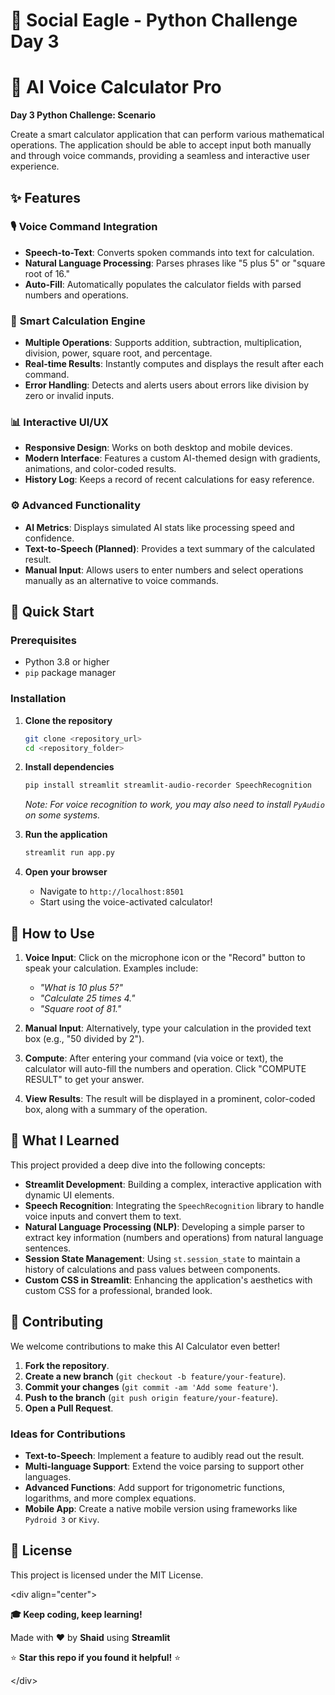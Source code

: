 # 🦅 Social Eagle - Python Challenge Day 3

# 🎤 AI Voice Calculator Pro

**Day 3 Python Challenge: Scenario**

Create a smart calculator application that can perform various mathematical operations. The application should be able to accept input both manually and through voice commands, providing a seamless and interactive user experience.

## ✨ Features

### 🎙️ **Voice Command Integration**

  - **Speech-to-Text**: Converts spoken commands into text for calculation.
  - **Natural Language Processing**: Parses phrases like "5 plus 5" or "square root of 16."
  - **Auto-Fill**: Automatically populates the calculator fields with parsed numbers and operations.

### 🔢 **Smart Calculation Engine**

  - **Multiple Operations**: Supports addition, subtraction, multiplication, division, power, square root, and percentage.
  - **Real-time Results**: Instantly computes and displays the result after each command.
  - **Error Handling**: Detects and alerts users about errors like division by zero or invalid inputs.

### 📊 **Interactive UI/UX**

  - **Responsive Design**: Works on both desktop and mobile devices.
  - **Modern Interface**: Features a custom AI-themed design with gradients, animations, and color-coded results.
  - **History Log**: Keeps a record of recent calculations for easy reference.

### ⚙️ **Advanced Functionality**

  - **AI Metrics**: Displays simulated AI stats like processing speed and confidence.
  - **Text-to-Speech (Planned)**: Provides a text summary of the calculated result.
  - **Manual Input**: Allows users to enter numbers and select operations manually as an alternative to voice commands.

## 🚀 Quick Start

### Prerequisites

  - Python 3.8 or higher
  - `pip` package manager

### Installation

1.  **Clone the repository**

    ```bash
    git clone <repository_url>
    cd <repository_folder>
    ```

2.  **Install dependencies**

    ```bash
    pip install streamlit streamlit-audio-recorder SpeechRecognition
    ```

    *Note: For voice recognition to work, you may also need to install `PyAudio` on some systems.*

3.  **Run the application**

    ```bash
    streamlit run app.py
    ```

4.  **Open your browser**

      - Navigate to `http://localhost:8501`
      - Start using the voice-activated calculator\!

## 🎯 How to Use

1.  **Voice Input**: Click on the microphone icon or the "Record" button to speak your calculation. Examples include:

      - *"What is 10 plus 5?"*
      - *"Calculate 25 times 4."*
      - *"Square root of 81."*

2.  **Manual Input**: Alternatively, type your calculation in the provided text box (e.g., "50 divided by 2").

3.  **Compute**: After entering your command (via voice or text), the calculator will auto-fill the numbers and operation. Click "COMPUTE RESULT" to get your answer.

4.  **View Results**: The result will be displayed in a prominent, color-coded box, along with a summary of the operation.

## 🧠 What I Learned

This project provided a deep dive into the following concepts:

  - **Streamlit Development**: Building a complex, interactive application with dynamic UI elements.
  - **Speech Recognition**: Integrating the `SpeechRecognition` library to handle voice inputs and convert them to text.
  - **Natural Language Processing (NLP)**: Developing a simple parser to extract key information (numbers and operations) from natural language sentences.
  - **Session State Management**: Using `st.session_state` to maintain a history of calculations and pass values between components.
  - **Custom CSS in Streamlit**: Enhancing the application's aesthetics with custom CSS for a professional, branded look.

## 🤝 Contributing

We welcome contributions to make this AI Calculator even better\!

1.  **Fork the repository**.
2.  **Create a new branch** (`git checkout -b feature/your-feature`).
3.  **Commit your changes** (`git commit -am 'Add some feature'`).
4.  **Push to the branch** (`git push origin feature/your-feature`).
5.  **Open a Pull Request**.

### Ideas for Contributions

  - **Text-to-Speech**: Implement a feature to audibly read out the result.
  - **Multi-language Support**: Extend the voice parsing to support other languages.
  - **Advanced Functions**: Add support for trigonometric functions, logarithms, and more complex equations.
  - **Mobile App**: Create a native mobile version using frameworks like `Pydroid 3` or `Kivy`.

## 📄 License

This project is licensed under the MIT License.

\<div align="center"\>

**🎓 Keep coding, keep learning\!**

Made with ❤️ by **Shaid** using **Streamlit**

⭐ **Star this repo if you found it helpful\!** ⭐

\</div\>
